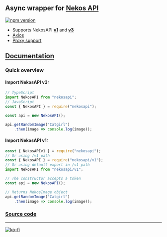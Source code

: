 ## Async wrapper for [Nekos API](https://nekosapi.com/)
[![npm version](https://badge.fury.io/js/nekosapi.svg)](https://badge.fury.io/js/nekosapi)

* Supports NekosAPI [**v1**](https://v1.nekosapi.com/docs) and [**v3**](https://nekosapi.com/docs)
* [Axios](https://axios-http.com/)
* [Proxy support](https://github.com/cataclym/nekosapi/issues/2)

## [Documentation](https://cataclym.github.io/nekosapi/)
### Quick overview
#### Import NekosAPI v3:
```ts
// TypeScript
import NekosAPI from "nekosapi";
// JavaScript
const { NekosAPI } = require("nekosapi");

const api = new NekosAPI();

api.getRandomImage("Catgirl")
    .then(image => console.log(image));
```

#### Import NekosAPI v1:
```js
const { NekosAPIv1 } = require("nekosapi");
// Or using /v1 path
const { NekosAPI } = require("nekosapi/v1");
// Or using default export in /v1 path
import NekosAPI from "nekosapi/v1";

// The constructor accepts a token
const api = new NekosAPI();

// Returns NekosImage object
api.getRandomImage("Catgirl")
    .then(image => console.log(image));
```

### [Source code](https://github.com/cataclym/nekosapi)

---

[![ko-fi](https://ko-fi.com/img/githubbutton_sm.svg)](https://ko-fi.com/C0C3IJV8A)
